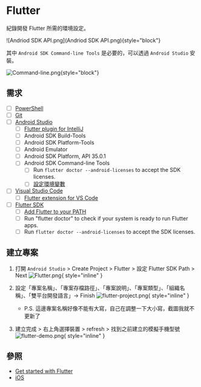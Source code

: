 # Flutter

紀錄開發 Flutter 所需的環境設定。

![Andriod SDK API.png](Andriod SDK API.png){style="block"}

其中 `Android SDK Command-line Tools` 是必要的，可以透過 `Android Studio` 安裝。

![Command-line.png](Command-line.png){style="block"}

## 需求
- [ ] [PowerShell](https://apps.microsoft.com/detail/9mz1snwt0n5d)
- [ ] [Git](https://git-scm.com/)
- [ ] [Android Studio](https://developer.android.com/studio)
  - [ ] [Flutter plugin for IntelliJ](https://plugins.jetbrains.com/plugin/9212-flutter)
  - [ ] Android SDK Build-Tools
  - [ ] Android SDK Platform-Tools
  - [ ] Android Emulator
  - [ ] Android SDK Platform, API 35.0.1
  - [ ] Android SDK Command-line Tools
    - [ ] Run `flutter doctor --android-licenses` to accept the SDK licenses.
    - [ ] [設定環境變數](https://developer.android.com/tools?hl=zh-tw#environment-variables)
- [ ] [Visual Studio Code](https://code.visualstudio.com/docs/?dv=win64)
  - [ ] [Flutter extension for VS Code](https://marketplace.visualstudio.com/items?itemName=Dart-Code.flutter)
- [ ] [Flutter SDK](https://docs.flutter.dev/get-started/install/windows/mobile#install-the-flutter-sdk)
  - [ ] [Add Flutter to your PATH](https://docs.flutter.dev/get-started/install/windows/mobile?tab=download#update-your-windows-path-variable)
  - [ ] Run "flutter doctor" to check if your system is ready to run Flutter apps.
  - [ ] Run `flutter doctor --android-licenses` to accept the SDK licenses.

## 建立專案
1. 打開 `Android Studio` > Create Project > Flutter > 設定 Flutter SDK Path > Next
![Flutter.png](Flutter.png){ style="inline" }

2. 設定「專案名稱」、「專案存檔路徑」、「專案說明」、「專案類型」、「組織名稱」、「雙平台開發語言」-> Finish
![flutter-project.png](flutter-project.png){ style="inline" }
   - P.S. 這邊專案名稱好像不能有大寫，自己在調整一下大小寫，截圖我就不更新了

3. 建立完成 > 右上角選擇裝置 > refresh > 找到之前建立的模擬手機型號
![flutter-demo.png](flutter-demo.png){ style="inline" }

## 參照
- [Get started with Flutter](https://docs.flutter.dev/get-started/install/windows/mobile#install-the-flutter-sdk)
- [iOS](iOS.md)